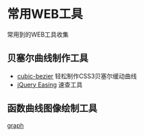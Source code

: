 # 常用WEB工具
常用到的WEB工具收集

## 贝塞尔曲线制作工具
* [cubic-bezier](http://cubic-bezier.com/#.17,.67,.83,.67)
轻松制作CSS3贝塞尔缓动曲线
* [jQuery Easing](http://www.xuanfengge.com/easeing/easeing/)
速查工具

## 函数曲线图像绘制工具
[graph](http://graph.tk/)
